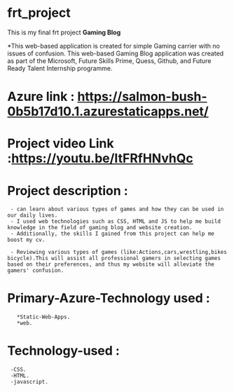 # frt_project
This is my final frt project
  **Gaming Blog**
  
  *This web-based application is created for simple  Gaming carrier with no issues of confusion.
  This web-based Gaming Blog application was created as part of the Microsoft, Future Skills Prime,
Quess, Github, and Future Ready Talent Internship programme.

# Azure link : https://salmon-bush-0b5b17d10.1.azurestaticapps.net/

# Project video Link :https://youtu.be/ItFRfHNvhQc

# Project description :
     - can learn about various types of games and how they can be used in our daily lives.
     - I used web technologies such as CSS, HTML and JS to help me build knowledge in the field of gaming blog and website creation.
     - Additionally, the skills I gained from this project can help me boost my cv.
     
     - Reviewing various types of games (like:Actions,cars,wrestling,bikes bicycle).This will assist all professional gamers in selecting games based on their preferences, and thus my website will alleviate the gamers' confusion.
     
 # Primary-Azure-Technology used :
       *Static-Web-Apps.
       *web.
 # Technology-used :
     -CSS.
     -HTML.
     -javascript.
       
